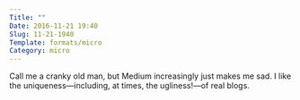```yaml
---
Title: ""
Date: 2016-11-21 19:40
Slug: 11-21-1940
Template: formats/micro
Category: micro
---
```


Call me a cranky old man, but Medium increasingly just makes me sad. I like the uniqueness—including, at times, the ugliness!—of real blogs.
